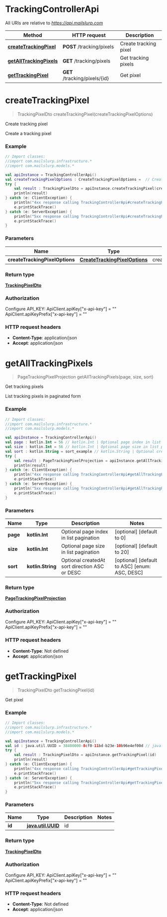 # TrackingControllerApi

All URIs are relative to *https://api.mailslurp.com*

Method | HTTP request | Description
------------- | ------------- | -------------
[**createTrackingPixel**](TrackingControllerApi#createTrackingPixel) | **POST** /tracking/pixels | Create tracking pixel
[**getAllTrackingPixels**](TrackingControllerApi#getAllTrackingPixels) | **GET** /tracking/pixels | Get tracking pixels
[**getTrackingPixel**](TrackingControllerApi#getTrackingPixel) | **GET** /tracking/pixels/{id} | Get pixel


<a name="createTrackingPixel"></a>
# **createTrackingPixel**
> TrackingPixelDto createTrackingPixel(createTrackingPixelOptions)

Create tracking pixel

Create a tracking pixel

### Example
```kotlin
// Import classes:
//import com.mailslurp.infrastructure.*
//import com.mailslurp.models.*

val apiInstance = TrackingControllerApi()
val createTrackingPixelOptions : CreateTrackingPixelOptions =  // CreateTrackingPixelOptions | createTrackingPixelOptions
try {
    val result : TrackingPixelDto = apiInstance.createTrackingPixel(createTrackingPixelOptions)
    println(result)
} catch (e: ClientException) {
    println("4xx response calling TrackingControllerApi#createTrackingPixel")
    e.printStackTrace()
} catch (e: ServerException) {
    println("5xx response calling TrackingControllerApi#createTrackingPixel")
    e.printStackTrace()
}
```

### Parameters

Name | Type | Description  | Notes
------------- | ------------- | ------------- | -------------
 **createTrackingPixelOptions** | [**CreateTrackingPixelOptions**](CreateTrackingPixelOptions)| createTrackingPixelOptions |

### Return type

[**TrackingPixelDto**](TrackingPixelDto)

### Authorization


Configure API_KEY:
    ApiClient.apiKey["x-api-key"] = ""
    ApiClient.apiKeyPrefix["x-api-key"] = ""

### HTTP request headers

 - **Content-Type**: application/json
 - **Accept**: application/json

<a name="getAllTrackingPixels"></a>
# **getAllTrackingPixels**
> PageTrackingPixelProjection getAllTrackingPixels(page, size, sort)

Get tracking pixels

List tracking pixels in paginated form

### Example
```kotlin
// Import classes:
//import com.mailslurp.infrastructure.*
//import com.mailslurp.models.*

val apiInstance = TrackingControllerApi()
val page : kotlin.Int = 56 // kotlin.Int | Optional page index in list pagination
val size : kotlin.Int = 56 // kotlin.Int | Optional page size in list pagination
val sort : kotlin.String = sort_example // kotlin.String | Optional createdAt sort direction ASC or DESC
try {
    val result : PageTrackingPixelProjection = apiInstance.getAllTrackingPixels(page, size, sort)
    println(result)
} catch (e: ClientException) {
    println("4xx response calling TrackingControllerApi#getAllTrackingPixels")
    e.printStackTrace()
} catch (e: ServerException) {
    println("5xx response calling TrackingControllerApi#getAllTrackingPixels")
    e.printStackTrace()
}
```

### Parameters

Name | Type | Description  | Notes
------------- | ------------- | ------------- | -------------
 **page** | **kotlin.Int**| Optional page index in list pagination | [optional] [default to 0]
 **size** | **kotlin.Int**| Optional page size in list pagination | [optional] [default to 20]
 **sort** | **kotlin.String**| Optional createdAt sort direction ASC or DESC | [optional] [default to ASC] [enum: ASC, DESC]

### Return type

[**PageTrackingPixelProjection**](PageTrackingPixelProjection)

### Authorization


Configure API_KEY:
    ApiClient.apiKey["x-api-key"] = ""
    ApiClient.apiKeyPrefix["x-api-key"] = ""

### HTTP request headers

 - **Content-Type**: Not defined
 - **Accept**: application/json

<a name="getTrackingPixel"></a>
# **getTrackingPixel**
> TrackingPixelDto getTrackingPixel(id)

Get pixel

### Example
```kotlin
// Import classes:
//import com.mailslurp.infrastructure.*
//import com.mailslurp.models.*

val apiInstance = TrackingControllerApi()
val id : java.util.UUID = 38400000-8cf0-11bd-b23e-10b96e4ef00d // java.util.UUID | id
try {
    val result : TrackingPixelDto = apiInstance.getTrackingPixel(id)
    println(result)
} catch (e: ClientException) {
    println("4xx response calling TrackingControllerApi#getTrackingPixel")
    e.printStackTrace()
} catch (e: ServerException) {
    println("5xx response calling TrackingControllerApi#getTrackingPixel")
    e.printStackTrace()
}
```

### Parameters

Name | Type | Description  | Notes
------------- | ------------- | ------------- | -------------
 **id** | [**java.util.UUID**]()| id |

### Return type

[**TrackingPixelDto**](TrackingPixelDto)

### Authorization


Configure API_KEY:
    ApiClient.apiKey["x-api-key"] = ""
    ApiClient.apiKeyPrefix["x-api-key"] = ""

### HTTP request headers

 - **Content-Type**: Not defined
 - **Accept**: application/json

